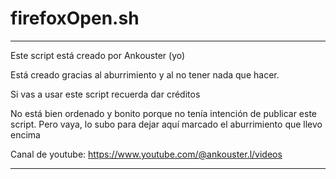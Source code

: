 # firefoxOpen.sh
______________________________________________________________

Este script está creado por Ankouster (yo)

Está creado gracias al aburrimiento y al no tener nada que hacer.

Si vas a usar este script recuerda dar créditos

No está bien ordenado y bonito porque no tenía intención
de publicar este script. Pero vaya, lo subo para dejar aquí
marcado el aburrimiento que llevo encima

Canal de youtube: https://www.youtube.com/@ankouster.l/videos

______________________________________________________________
